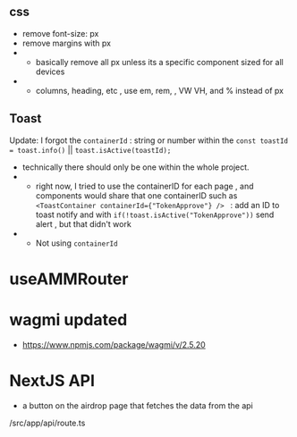 ## css

- remove font-size: px
- remove margins with px
- - basically remove all px unless its a specific component sized for all devices
- - columns, heading, etc , use em, rem, , VW VH, and % instead of px

## Toast

Update: I forgot the `containerId` : string or number within the `const toastId  = toast.info()` || `toast.isActive(toastId); `

- technically there should only be one <ToastContainer> within the whole project.
- - right now, I tried to use the containerID for each page , and components would share that one containerID such as `<ToastContainer containerId={"TokenApprove"} /> ` : add an ID to toast notify and with `if(!toast.isActive("TokenApprove"))` send alert , but that didn't work
- - Not using `containerId`

# useAMMRouter

# wagmi updated

- https://www.npmjs.com/package/wagmi/v/2.5.20

# NextJS API

- a button on the airdrop page that fetches the data from the api

/src/app/api/route.ts
